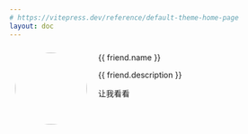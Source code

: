 ```yaml
---
# https://vitepress.dev/reference/default-theme-home-page
layout: doc
---
```


<script setup>
import { ref } from "vue";

const friends = ref([
    {
        id:1,
        name:'Jerry',
        link: 'https://jerrylingj.top/',
        description: 'qwq',
        avatar: 'https://sse-market-source-1320172928.cos.ap-guangzhou.myqcloud.com/src/images/uploads/1729130790695993497_头像1.jpg',
    },
    {
        id:2,
        name:'math-zhuxy',
        link:'https://math-zhuxy.github.io',
        description: 'hello~',
        avatar: 'https://sse-market-source-1320172928.cos.ap-guangzhou.myqcloud.com/src/images/uploads/1728918801765528128_%E5%BE%AE%E4%BF%A1%E5%9B%BE%E7%89%87_20241014222719.jpg'
    },
])

</script>

<div id="root">
    <div v-for="friend in friends" :key="friend.id" class="friend">
        <img :src="friend.avatar" />
        <div>
            <span>{{ friend.name }}</span>
            <p>{{ friend.description }}</p>
            <a :href="friend.link" target="_blank">让我看看</a>
        </div>
    </div>
</div>

<style scope>
#root{
    display:grid;
    grid-template-columns: repeat(auto-fill, minmax(300px, 1fr));
    gap:30px;
}
.friend{
    height:300px;
    padding:10px;
    display:flex;
    flex-direction:row;
    background-color:var(--color-card-background);;
    box-shadow: var(--color-box-shadow) 0px 3px 8px;
}
.friend:hover{
    transform:scale(1.1);
    box-shadow: var(--color-box-shadow-hover) 0px 5px 10px;
}
.friend img{
    width:128px;
    height:128px;
    border-radius:50%;
    margin-right:20px;
}
.friend a:hover{
    background-color:var(--color-background-tag);
}
@media (max-width: 768px) {
    #root {
        grid-template-columns: repeat(auto-fill, minmax(200px, 1fr));
        gap: 10px;
    }
    .friend {
        margin-top:20px;
        flex-direction: column;
        align-items: center;
        text-align: center;
    }
    .friend img {
        margin-right: 0;
        margin-bottom: 10px;
    }
}
</style>
